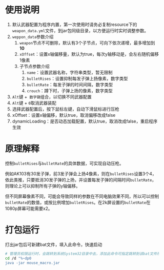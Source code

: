 # 使用说明

1. 默认武器配置为程序内置，第一次使用时请务必复制resource下的`weapon_data.yml`文件，到jar包同级目录，以方便运行时实时调整参数。
2. `weppon_data`参数介绍
   1. `weapon`节点不可删除，默认有3个子节点，可向下依次递增，最多增加到**10**
   2. `xOffset`：设置x轴偏移量，默认为true，每次y轴移动是，会左右随机偏移1像素
   3. 子节点参数介绍
      1. `name`：设置武器名称，字符串类型，暂无限制
      2. `bulletRises`：设置抑制每发子弹上扬像素，数字类型
      3. `bulletRate`：每发子弹的时间间隔，数字类型
      4. `crouch`：蹲下时，子弹上扬的像素，数字类型
3. `Alt`键 +` 数字键`组合，以切换不同武器配置
4. `Alt`键 + `0`取消武器装配
5. 选择武器配置后，按下鼠标左键，自动下滑鼠标进行压枪
6. xOffset：设置x轴偏移，默认true，取消偏移改成false
7. dynamicLoading：是否动态加载配置，默认true，取消改成false，重启程序生效

# 原理解释

控制`bulletRises`与`bulletRate`的具体数据，可实现自动压枪。

例如AK103有30发子弹，前3发子弹会上扬4像素，则在`bulletRises`设置3个4，依此类推，只要抵消30发子弹的上扬，并设置每发子弹的间隔时间`bulletRate`，则理论上可以抑制所有子弹的y轴偏移。

但不同屏幕像素不同，可能会导致同样的参数在不同电脑效果不同，所以可以控制`bulletRate`的数值，或按比例增加`bulletRises`。在2k屏设置的`bulletRate`在1080p屏幕可能需要x2。

# 打包运行

打出jar包后可新建bat文件，填入此命令，快速启动

```bash
# 管理员权限运行时，会跳转到系统System32目录中去，添加此命令可指定跳转到该bat文件所处的文件夹
cd /d "%~dp0
java -jar mouse_macro.jar
```




